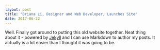 ```yaml
---
layout: post
title: "Briana Li, Designer and Web Developer, Launches Site"
date: 2017-06-22
---
```


Well. Finally got around to putting this old website together. Neat thing about it - powered by [Jekyll](http://jekyllrb.com) and I can use Markdown to author my posts. It actually is a lot easier than I thought it was going to be.
